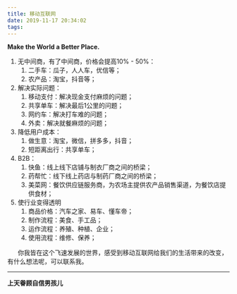 ```yaml
---
title: 移动互联网
date: 2019-11-17 20:34:02
tags:
---
```


<b>Make the World a Better Place.</b>

<!-- more -->

1. 无中间商，有了中间商，价格会提高10% - 50%：
    1. 二手车：瓜子，人人车，优信等；
    2. 农产品：淘宝，抖音等；
2. 解决实际问题：
    1. 移动支付：解决现金支付麻烦的问题；
    2. 共享单车：解决最后1公里的问题；
    3. 网约车：解决打车难的问题；
    4. 外卖：解决就餐麻烦的问题；
3. 降低用户成本：
    1. 做生意：淘宝，微信，拼多多，抖音；
    2. 短距离出行：共享单车；
4. B2B：
    1. 快鱼：线上线下店铺与制衣厂商之间的桥梁；
    2. 药帮忙：线下线上药店与制药厂商之间的桥梁；
    3. 美菜网：餐饮供应链服务商，为农场主提供农产品销售渠道，为餐饮店提供食材；
5. 使行业变得透明
    1. 商品价格：汽车之家、易车、懂车帝；
    2. 制作流程：美食、手工品；
    3. 运作流程：养殖、种植、企业；
    4. 使用流程：维修、保养；

&nbsp;&nbsp;&nbsp;&nbsp;&nbsp;&nbsp;你我皆在这个飞速发展的世界，感受到移动互联网给我们的生活带来的改变，有什么想法呢，可以联系我。

- - -
<b>上天眷顾自信男孩儿</b>